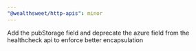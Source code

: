 ```yaml
---
"@wealthsweet/http-apis": minor
---
```


Add the pubStorage field and deprecate the azure field from the healthcheck api to enforce better encapsulation
